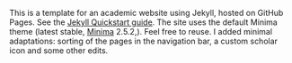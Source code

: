 This is a template for an academic website using Jekyll, hosted on GitHub Pages. See the [Jekyll Quickstart guide](https://jekyllrb.com/docs/). The site uses the default Minima theme (latest stable, [Minima](https://rubygems.org/gems/minima) 2.5.2,). Feel free to reuse. I added minimal adaptations: sorting of the pages in the navigation bar, a custom scholar icon and some other edits. 
